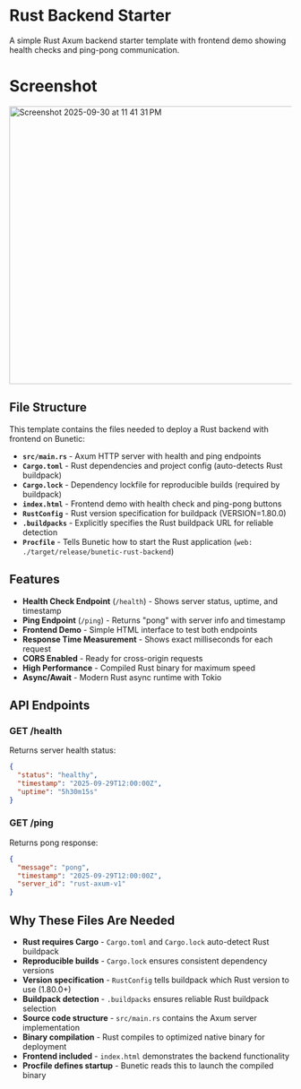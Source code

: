 # Rust Backend Starter

A simple Rust Axum backend starter template with frontend demo showing health checks and ping-pong communication.

# Screenshot

<img width="586" height="496" alt="Screenshot 2025-09-30 at 11 41 31 PM" src="https://github.com/user-attachments/assets/0914bc12-1d66-411e-87e1-5c9262dbc3d5" />

## File Structure

This template contains the files needed to deploy a Rust backend with frontend on Bunetic:

- **`src/main.rs`** - Axum HTTP server with health and ping endpoints
- **`Cargo.toml`** - Rust dependencies and project config (auto-detects Rust buildpack)
- **`Cargo.lock`** - Dependency lockfile for reproducible builds (required by buildpack)
- **`index.html`** - Frontend demo with health check and ping-pong buttons
- **`RustConfig`** - Rust version specification for buildpack (VERSION=1.80.0)
- **`.buildpacks`** - Explicitly specifies the Rust buildpack URL for reliable detection
- **`Procfile`** - Tells Bunetic how to start the Rust application (`web: ./target/release/bunetic-rust-backend`)

## Features

- **Health Check Endpoint** (`/health`) - Shows server status, uptime, and timestamp
- **Ping Endpoint** (`/ping`) - Returns "pong" with server info and timestamp
- **Frontend Demo** - Simple HTML interface to test both endpoints
- **Response Time Measurement** - Shows exact milliseconds for each request
- **CORS Enabled** - Ready for cross-origin requests
- **High Performance** - Compiled Rust binary for maximum speed
- **Async/Await** - Modern Rust async runtime with Tokio

## API Endpoints

### GET /health
Returns server health status:
```json
{
  "status": "healthy",
  "timestamp": "2025-09-29T12:00:00Z",
  "uptime": "5h30m15s"
}
```

### GET /ping
Returns pong response:
```json
{
  "message": "pong",
  "timestamp": "2025-09-29T12:00:00Z",
  "server_id": "rust-axum-v1"
}
```

## Why These Files Are Needed

- **Rust requires Cargo** - `Cargo.toml` and `Cargo.lock` auto-detect Rust buildpack
- **Reproducible builds** - `Cargo.lock` ensures consistent dependency versions  
- **Version specification** - `RustConfig` tells buildpack which Rust version to use (1.80.0+)
- **Buildpack detection** - `.buildpacks` ensures reliable Rust buildpack selection
- **Source code structure** - `src/main.rs` contains the Axum server implementation
- **Binary compilation** - Rust compiles to optimized native binary for deployment
- **Frontend included** - `index.html` demonstrates the backend functionality
- **Procfile defines startup** - Bunetic reads this to launch the compiled binary


